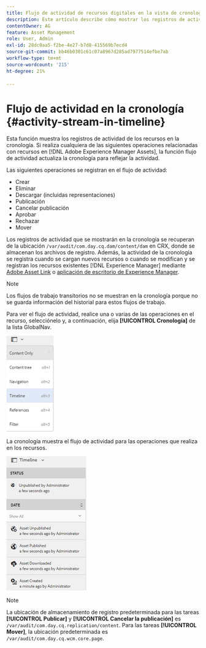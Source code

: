 ```yaml
---
title: Flujo de actividad de recursos digitales en la vista de cronología
description: Este artículo describe cómo mostrar los registros de actividad de los recursos en la cronología.
contentOwner: AG
feature: Asset Management
role: User, Admin
exl-id: 28dc0aa5-f2be-4e27-b7d8-415569b7ecd4
source-git-commit: bb46b0301c61c07a8967d285ad7977514efbe7ab
workflow-type: tm+mt
source-wordcount: '215'
ht-degree: 21%

---
```


# Flujo de actividad en la cronología {#activity-stream-in-timeline}

Esta función muestra los registros de actividad de los recursos en la cronología. Si realiza cualquiera de las siguientes operaciones relacionadas con recursos en [!DNL Adobe Experience Manager Assets], la función flujo de actividad actualiza la cronología para reflejar la actividad.

Las siguientes operaciones se registran en el flujo de actividad:

* Crear
* Eliminar
* Descargar (incluidas representaciones)
* Publicación
* Cancelar publicación
* Aprobar
* Rechazar
* Mover

Los registros de actividad que se mostrarán en la cronología se recuperan de la ubicación `/var/audit/com.day.cq.dam/content/dam` en CRX, donde se almacenan los archivos de registro. Además, la actividad de la cronología se registra cuando se cargan nuevos recursos o cuando se modifican y se registran los recursos existentes [!DNL Experience Manager] mediante [Adobe Asset Link](https://helpx.adobe.com/enterprise/admin-guide.html/enterprise/using/manage-assets-using-adobe-asset-link.ug.html) o [aplicación de escritorio de Experience Manager](https://experienceleague.adobe.com/docs/experience-manager-desktop-app/using/release-notes.html).

>[!NOTE]
>
>Los flujos de trabajo transitorios no se muestran en la cronología porque no se guarda información del historial para estos flujos de trabajo.

Para ver el flujo de actividad, realice una o varias de las operaciones en el recurso, selecciónelo y, a continuación, elija **[!UICONTROL Cronología]** de la lista GlobalNav.

![cronología-2](assets/timeline-2.png)

La cronología muestra el flujo de actividad para las operaciones que realiza en los recursos.

![activity_stream](assets/activity_stream.png)

>[!NOTE]
>
>La ubicación de almacenamiento de registro predeterminada para las tareas **[!UICONTROL Publicar]** y **[!UICONTROL Cancelar la publicación]** es `/var/audit/com.day.cq.replication/content`. Para las tareas **[!UICONTROL Mover]**, la ubicación predeterminada es `/var/audit/com.day.cq.wcm.core.page`.
